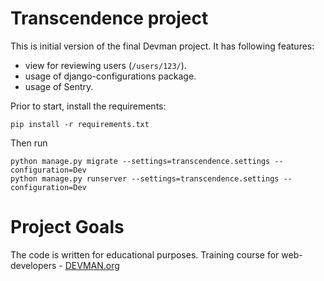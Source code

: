 # Transcendence project

This is initial version of the final Devman project.
It has following features:

- view for reviewing users (`/users/123/`).
- usage of django-configurations package.
- usage of Sentry.

Prior to start, install the requirements:

    pip install -r requirements.txt
    
Then run

    python manage.py migrate --settings=transcendence.settings --configuration=Dev
    python manage.py runserver --settings=transcendence.settings --configuration=Dev

# Project Goals

The code is written for educational purposes. Training course for web-developers - [DEVMAN.org](https://devman.org)
